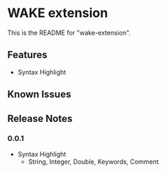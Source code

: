 # WAKE extension

This is the README for "wake-extension".

## Features

* Syntax Highlight

## Known Issues

## Release Notes

### 0.0.1
* Syntax Highlight
  * String, Integer, Double, Keywords, Comment
